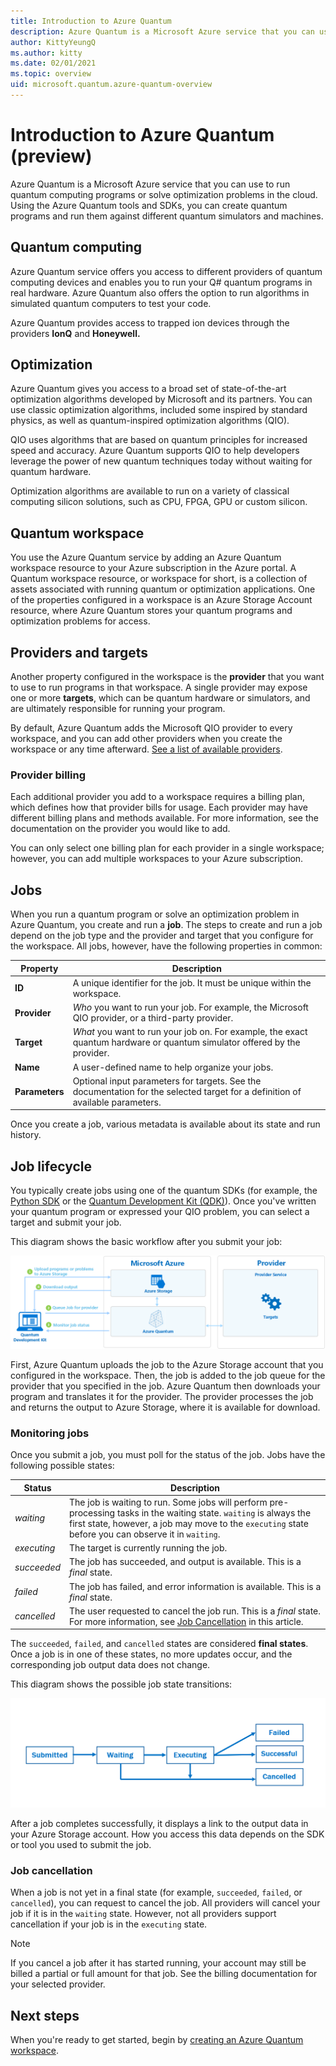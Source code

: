 ```yaml
---
title: Introduction to Azure Quantum
description: Azure Quantum is a Microsoft Azure service that you can use to run quantum computing programs or solve optimization problems in the cloud. 
author: KittyYeungQ
ms.author: kitty
ms.date: 02/01/2021
ms.topic: overview
uid: microsoft.quantum.azure-quantum-overview
---
```


# Introduction to Azure Quantum (preview)

Azure Quantum is a Microsoft Azure service that you can use to run quantum computing programs or solve optimization problems in the cloud. Using the Azure Quantum tools and SDKs, you can create quantum programs and run them against different quantum simulators and machines.

## Quantum computing 

Azure Quantum service offers you access to different providers of quantum computing devices and enables you to run your Q# quantum programs in real hardware. Azure Quantum also offers the option to run algorithms in simulated quantum computers to test your code.

Azure Quantum provides access to trapped ion devices through the providers **IonQ** and **Honeywell.** 

## Optimization

Azure Quantum gives you access to a broad set of state-of-the-art optimization algorithms developed by Microsoft and its partners. You can use classic optimization algorithms, included some inspired by standard physics, as well as quantum-inspired optimization algorithms (QIO). 

QIO uses algorithms that are based on quantum principles for increased speed and accuracy. Azure Quantum supports QIO to help developers leverage the power of new quantum techniques today without waiting for quantum hardware.

Optimization algorithms are available to run on a variety of classical computing silicon solutions, such as CPU, FPGA, GPU or custom silicon.

## Quantum workspace

You use the Azure Quantum service by adding an Azure Quantum workspace resource to your Azure subscription in the Azure portal. A Quantum workspace resource, or workspace for short, is a collection of assets associated with running quantum or optimization applications. One of the properties configured in a workspace is an Azure Storage Account resource, where Azure Quantum stores your quantum programs and optimization problems for access.

## Providers and targets

Another property configured in the workspace is the **provider** that you want to use to run programs in that workspace. A single provider may expose one or more **targets**, which can be quantum hardware or simulators, and are ultimately responsible for running your program. 

By default, Azure Quantum adds the Microsoft QIO provider to every workspace, and you can add other providers when you create the workspace or any time afterward. [See a list of available providers](xref:microsoft.quantum.reference.overview).

### Provider billing

Each additional provider you add to a workspace requires a billing plan, which defines how that provider bills for usage. Each provider may have different billing plans and methods available. For more information, see the documentation on the provider you would like to add.

You can only select one billing plan for each provider in a single workspace; however, you can add multiple workspaces to your Azure subscription.

## Jobs

When you run a quantum program or solve an optimization problem in Azure Quantum,
you create and run a **job**. The steps to create and run a job depend on
the job type and the provider and target that you configure for the workspace.  All jobs, however, have the following properties in common:

|Property |Description|
|-----|----|
|**ID**|A unique identifier for the job. It must be unique within the workspace.    |
|**Provider**|_Who_ you want to run your job. For example, the Microsoft QIO provider, or a third-party provider. |
|**Target**| _What_ you want to run your job on. For example, the exact quantum hardware or quantum simulator offered by the provider. |
|**Name**|A user-defined name to help organize your jobs.|
|**Parameters**|Optional input parameters for targets. See the documentation for the selected target for a definition of available parameters.|

Once you create a job, various metadata is available about its state and run history.

## Job lifecycle

You typically create jobs using one of the quantum SDKs (for example, the [Python SDK](xref:microsoft.quantum.optimization.python-sdk) or the [Quantum Development Kit (QDK)](https://docs.microsoft.com/quantum/)). Once you've written
your quantum program or expressed your QIO problem, you can select a target and
submit your job.

This diagram shows the basic workflow after you submit your job:

![Azure Quantum job workflow overview](./media/azure-quantum-flow-diagram.png)

First, Azure Quantum uploads the job to the Azure Storage account that you configured in the workspace. Then, the job is added to the job queue for the provider that you specified in the job. Azure Quantum then downloads your program and translates it for the provider. The provider processes the job and returns the output to Azure Storage, where it is available for download. 

### Monitoring jobs

Once you submit a job, you must poll for the status of the job. Jobs have
the following possible states:

|Status|Description|
|---|---|
|*waiting*|The job is waiting to run. Some jobs will perform  pre-processing tasks in the waiting state. `waiting` is always the first state, however, a job may move to the `executing` state before you can observe it in `waiting`.   |
|*executing*|The target is currently running the job.   |
|*succeeded*|The job has succeeded, and output is available. This is a *final* state. |
|*failed*|The job has failed, and error information is available. This is a *final* state.|
|*cancelled*|The user requested to cancel the job run. This is a *final* state. For more information, see [Job Cancellation](#job-cancellation) in this article.|

The `succeeded`, `failed`, and `cancelled` states are considered **final states**. Once a job is in one of these states, no more updates occur, and the corresponding job output data does not change.

This diagram shows the possible job state transitions:

![Azure Quantum job submission diagram](./media/aq-diagram.png)

After a job completes successfully, it displays a link to the output data in your Azure Storage account. How you access this data depends on the SDK or tool you used to submit the job.

### Job cancellation

When a job is not yet in a final state (for example, `succeeded`, `failed`, or `cancelled`), you can request to cancel the job. All providers will cancel your job if it is in the `waiting` state. However, not all providers support cancellation if your job is in the `executing` state.

> [!NOTE]
>If you cancel a job after it has started running, your account may still be billed a
partial or full amount for that job. See the billing documentation for
your selected provider.

## Next steps

When you're ready to get started, begin by [creating an Azure Quantum workspace](xref:microsoft.quantum.workspaces-portal).
